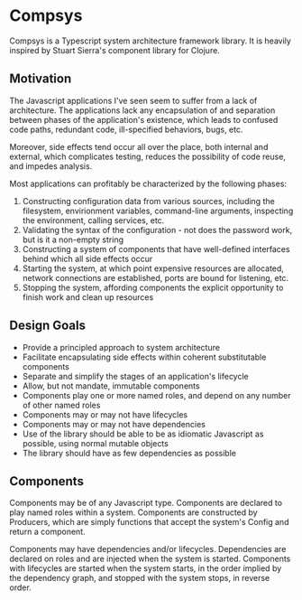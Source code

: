 # Compsys

Compsys is a Typescript system architecture framework library. It is heavily
inspired by Stuart Sierra's component library for Clojure.

## Motivation

The Javascript applications I've seen seem to suffer from a lack of
architecture. The applications lack any encapsulation of and separation between
phases of the application's existence, which leads to confused code paths,
redundant code, ill-specified behaviors, bugs, etc.

Moreover, side effects tend occur all over the place, both internal and
external, which complicates testing, reduces the possibility of code reuse, and
impedes analysis.

Most applications can profitably be characterized by the following phases:

1. Constructing configuration data from various sources, including the
   filesystem, envirionment variables, command-line arguments, inspecting the
   environment, calling services, etc.
2. Validating the syntax of the configuration - not does the password work, but
   is it a non-empty string
3. Constructing a system of components that have well-defined interfaces behind
   which all side effects occur
4. Starting the system, at which point expensive resources are allocated,
   network connections are established, ports are bound for listening, etc.
5. Stopping the system, affording components the explicit opportunity to finish
   work and clean up resources

## Design Goals

* Provide a principled approach to system architecture
* Facilitate encapsulating side effects within coherent substitutable components
* Separate and simplify the stages of an application's lifecycle
* Allow, but not mandate, immutable components
* Components play one or more named roles, and depend on any number of other
  named roles
* Components may or may not have lifecycles
* Components may or may not have dependencies
* Use of the library should be able to be as idiomatic Javascript as possible,
  using normal mutable objects
* The library should have as few dependencies as possible

## Components

Components may be of any Javascript type. Components are declared to play named
roles within a system. Components are constructed by Producers, which are simply
functions that accept the system's Config and return a component.

Components may have dependencies and/or lifecycles. Dependencies are declared on
roles and are injected when the system is started. Components with lifecycles
are started when the system starts, in the order implied by the dependency
graph, and stopped with the system stops, in reverse order.